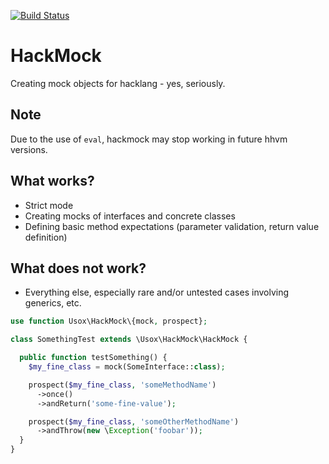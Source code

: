 [![Build Status](https://travis-ci.org/usox/hackmock.svg?branch=master)](https://travis-ci.org/usox/hackmock)

# HackMock

Creating mock objects for hacklang - yes, seriously.

## Note

Due to the use of `eval`, hackmock may stop working in future hhvm versions.

## What works?
- Strict mode
- Creating mocks of interfaces and concrete classes
- Defining basic method expectations (parameter validation, return value definition)

## What does not work?
- Everything else, especially rare and/or untested cases involving generics, etc.

```php
use function Usox\HackMock\{mock, prospect};

class SomethingTest extends \Usox\HackMock\HackMock {

  public function testSomething() {
    $my_fine_class = mock(SomeInterface::class);

    prospect($my_fine_class, 'someMethodName')
      ->once()
      ->andReturn('some-fine-value');

    prospect($my_fine_class, 'someOtherMethodName')
      ->andThrow(new \Exception('foobar'));
  }
}
```